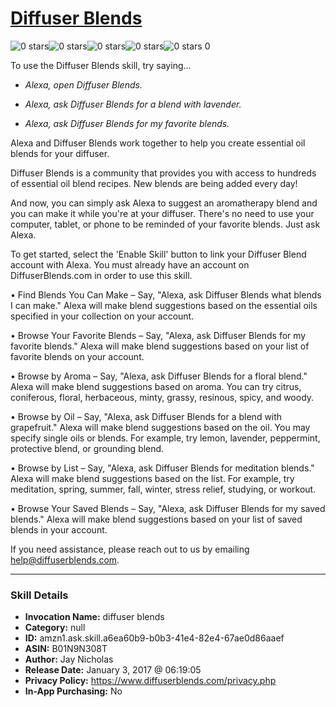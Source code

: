 # [Diffuser Blends](http://alexa.amazon.com/#skills/amzn1.ask.skill.a6ea60b9-b0b3-41e4-82e4-67ae0d86aaef)
![0 stars](../../images/ic_star_border_black_18dp_1x.png)![0 stars](../../images/ic_star_border_black_18dp_1x.png)![0 stars](../../images/ic_star_border_black_18dp_1x.png)![0 stars](../../images/ic_star_border_black_18dp_1x.png)![0 stars](../../images/ic_star_border_black_18dp_1x.png) 0

To use the Diffuser Blends skill, try saying...

* *Alexa, open Diffuser Blends.*

* *Alexa, ask Diffuser Blends for a blend with lavender.*

* *Alexa, ask Diffuser Blends for my favorite blends.*

Alexa and Diffuser Blends work together to help you create essential oil blends for your diffuser.

Diffuser Blends is a community that provides you with access to hundreds of essential oil blend recipes. New blends are being added every day! 

And now, you can simply ask Alexa to suggest an aromatherapy blend and you can make it while you're at your diffuser. There's no need to use your computer, tablet, or phone to be reminded of your favorite blends. Just ask Alexa.

To get started, select the 'Enable Skill' button to link your Diffuser Blend account with Alexa. You must already have an account on DiffuserBlends.com in order to use this skill.

 • Find Blends You Can Make – Say, "Alexa, ask Diffuser Blends what blends I can make." Alexa will make blend suggestions based on the essential oils specified in your collection on your account.

 • Browse Your Favorite Blends – Say, "Alexa, ask Diffuser Blends for my favorite blends." Alexa will make blend suggestions based on your list of favorite blends on your account.

 • Browse by Aroma – Say, "Alexa, ask Diffuser Blends for a floral blend." Alexa will make blend suggestions based on aroma. You can try citrus, coniferous, floral, herbaceous, minty, grassy, resinous, spicy, and woody.

 • Browse by Oil – Say, "Alexa, ask Diffuser Blends for a blend with grapefruit." Alexa will make blend suggestions based on the oil. You may specify single oils or blends. For example, try lemon, lavender, peppermint, protective blend, or grounding blend.

 • Browse by List – Say, "Alexa, ask Diffuser Blends for meditation blends." Alexa will make blend suggestions based on the list. For example, try meditation, spring, summer, fall, winter, stress relief, studying, or workout.

 • Browse Your Saved Blends – Say, "Alexa, ask Diffuser Blends for my saved blends." Alexa will make blend suggestions based on your list of saved blends in your account.

If you need assistance, please reach out to us by emailing help@diffuserblends.com.

***

### Skill Details

* **Invocation Name:** diffuser blends
* **Category:** null
* **ID:** amzn1.ask.skill.a6ea60b9-b0b3-41e4-82e4-67ae0d86aaef
* **ASIN:** B01N9N308T
* **Author:** Jay Nicholas
* **Release Date:** January 3, 2017 @ 06:19:05
* **Privacy Policy:** https://www.diffuserblends.com/privacy.php
* **In-App Purchasing:** No

